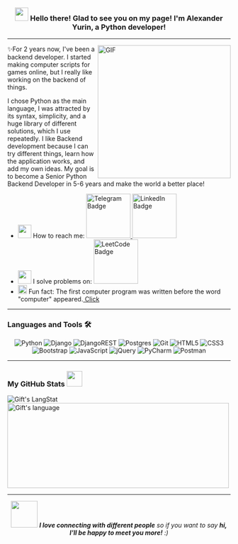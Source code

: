 <!-- Header -->
<h3 align="center"><img src = "https://raw.githubusercontent.com/MartinHeinz/MartinHeinz/master/wave.gif" width = 30px> Hello there! Glad to see you on my page! I'm Alexander Yurin, a Python developer!</h3>

<!-- Contacts -->


 <!-- About section -->

---
<!-- code gif-->
<img align="right" alt="GIF" src="https://media4.giphy.com/media/v1.Y2lkPTc5MGI3NjExYXJuNjBzYmNjaGt0dG1uZjhpN3Bhd2d1aHZldHo3cmh5Mnl6MjhobSZlcD12MV9pbnRlcm5hbF9naWZfYnlfaWQmY3Q9Zw/f3KwliaH4MLtli8z7D/giphy.gif" width="300"/>
✨For 2 years now, I've been a backend developer. I started making computer scripts for games online, but I really like working on the backend of things. 

I chose Python as the main language, I was attracted by its syntax, simplicity, and a huge library of different solutions, which I use repeatedly. I like Backend development because I can try different things, learn how the application works, and add my own ideas. My goal is to become a Senior Python Backend Developer in 5-6 years and make the world a better place!

- <img src="https://media4.giphy.com/media/v1.Y2lkPTc5MGI3NjExYW9jaXU5aGlqY21ueW1vN3IzbHF6c2k1ajE4endrdmp3OThoZGp2YiZlcD12MV9pbnRlcm5hbF9naWZfYnlfaWQmY3Q9Zw/nv6bOexvEyVV50U4Qz/giphy.gif" width="30"/> How to reach me: 
  <a href="https://t.me/al_yurin">
    <img src="https://img.shields.io/badge/Telegram-blue?style=for-the-badge&logo=telegram&logoColor=white" alt="Telegram Badge" width="100"/>
  </a> 
  <a href="https://www.linkedin.com/in/alexanderyurin/">
    <img src="https://img.shields.io/badge/LinkedIn-blue?style=for-the-badge&logo=linkedin&logoColor=white" alt="LinkedIn Badge" width="100"/>
  </a>
- <img src="https://media.giphy.com/media/WUlplcMpOCEmTGBtBW/giphy.gif" width="30"/> I solve problems on:
   <a href="https://leetcode.com/Alex_Yurin/">
    <img src="https://img.shields.io/badge/LeetCode-black?style=for-the-badge&logo=leetcode&logoColor=white&color=orange&labelColor=black" alt="LeetCode Badge" width="100"/>
  </a>
- <img src="https://media3.giphy.com/media/v1.Y2lkPTc5MGI3NjExaGt4NmNycXltaGxmdjdnZm03NW0wNXh6ZDQxOXMyOGtuajVnaDliNiZlcD12MV9pbnRlcm5hbF9naWZfYnlfaWQmY3Q9Zw/PnTHhDQTSIrF6lA8Tg/giphy.gif" width="20"/>  Fun fact: The first computer program was written before the word "computer" appeared.<a href="https://en.wikipedia.org/wiki/History_of_software"> Click</a>

<!-- About section: END -->

---
### Languages and Tools :hammer_and_wrench: 
<div align="center">
  
  ![Python](https://img.shields.io/badge/Python-FFD43B?style=for-the-badge&logo=python&logoColor=blue)
  ![Django](https://img.shields.io/badge/django-%23092E20.svg?style=for-the-badge&logo=django&logoColor=white)
  ![DjangoREST](https://img.shields.io/badge/DJANGO-REST-ff1709?style=for-the-badge&logo=django&logoColor=white&color=ff1709&labelColor=gray)
  ![Postgres](https://img.shields.io/badge/postgres-%23316192.svg?style=for-the-badge&logo=postgresql&logoColor=white)
  ![Git](https://img.shields.io/badge/git-%23F05033.svg?style=for-the-badge&logo=git&logoColor=white)
  ![HTML5](https://img.shields.io/badge/html5-%23E34F26.svg?style=for-the-badge&logo=html5&logoColor=white)
  ![CSS3](https://img.shields.io/badge/css3-%231572B6.svg?style=for-the-badge&logo=css3&logoColor=white)
  ![Bootstrap](https://img.shields.io/badge/bootstrap-%238511FA.svg?style=for-the-badge&logo=bootstrap&logoColor=white)
  ![JavaScript](https://img.shields.io/badge/JavaScript-F7DF1E?style=for-the-badge&logo=javascript&logoColor=black)
  ![jQuery](https://img.shields.io/badge/jquery-%230769AD.svg?style=for-the-badge&logo=jquery&logoColor=white)
  ![PyCharm](https://img.shields.io/badge/pycharm-143?style=for-the-badge&logo=pycharm&logoColor=white&color=black&labelColor=green)
  ![Postman](https://img.shields.io/badge/Postman-FF6C37?style=for-the-badge&logo=postman&logoColor=white)
</div>

---
 ###  My GitHub Stats <img src = "https://i.pinimg.com/originals/65/c4/f4/65c4f452571be1261e9c623f7da488ac.gif" width = 35px> 

<div>
   <img align="center" src="https://github-readme-streak-stats.herokuapp.com/?user=AlexanderYurin" alt="Gift's LangStat" />
  <img align="center" src="https://github-readme-stats.vercel.app/api/top-langs?username=AlexanderYurin&langs_count=10&show_icons=true&locale=en&layout=compact&theme=light" alt="Gift's language" height="192px"  width="500px"/>
</div>

___
<p align="center">
<img src="https://media.giphy.com/media/LnQjpWaON8nhr21vNW/giphy.gif" width="60"> <em><b>I love connecting with different people</b> so if you want to say <b>hi, I'll be happy to meet you more!</b> :)</em>  
</p>



